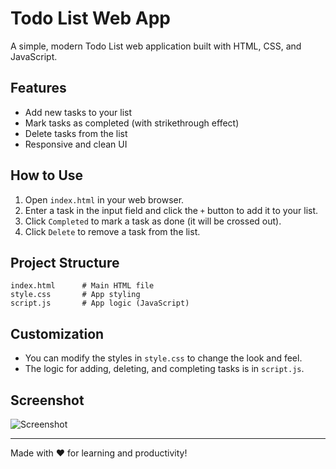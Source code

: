 # Todo List Web App

A simple, modern Todo List web application built with HTML, CSS, and JavaScript.

## Features
- Add new tasks to your list
- Mark tasks as completed (with strikethrough effect)
- Delete tasks from the list
- Responsive and clean UI

## How to Use
1. Open `index.html` in your web browser.
2. Enter a task in the input field and click the `+` button to add it to your list.
3. Click `Completed` to mark a task as done (it will be crossed out).
4. Click `Delete` to remove a task from the list.

## Project Structure
```
index.html      # Main HTML file
style.css       # App styling
script.js       # App logic (JavaScript)
```

## Customization
- You can modify the styles in `style.css` to change the look and feel.
- The logic for adding, deleting, and completing tasks is in `script.js`.

## Screenshot
![Screenshot](screenshot.png) <!-- Add a screenshot if you want -->

---

Made with ❤️ for learning and productivity!
